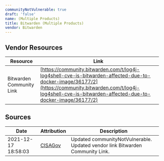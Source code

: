 ```yaml
---
communityNotVulnerable: true
draft: 'false'
name: (Multiple Products)
title: Bitwarden (Multiple Products)
vendor: Bitwarden
---
```


## Vendor Resources
| Resource | Link |
| --- | --- |
| Bitwarden Community Link | [https://community.bitwarden.com/t/log4j-log4shell-cve-is-bitwarden-affected-due-to-docker-image/36177/2](https://community.bitwarden.com/t/log4j-log4shell-cve-is-bitwarden-affected-due-to-docker-image/36177/2) |



## Sources
| Date | Attribution | Description |
| --- | --- | --- |
| 2021-12-17 18:58:03 | [CISAGov](https://raw.githubusercontent.com/cisagov/log4j-affected-db/develop/README.md) | Updated communityNotVulnerable. Updated vendor link Bitwarden Community Link.  |
